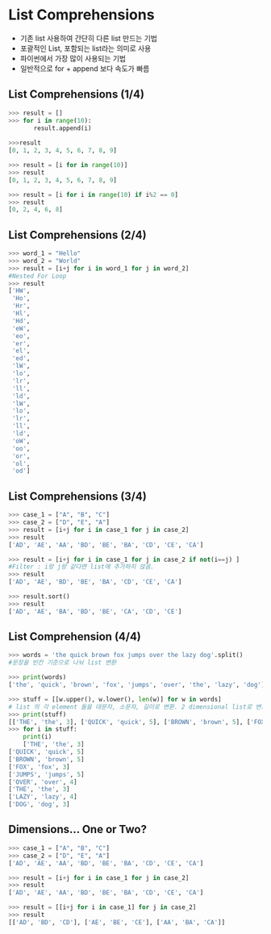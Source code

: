 # List Comprehensions 

* 기존 list 사용하여 간단히 다른 list 만드는 기법
* 포괄적인 List, 포함되는 list라는 의미로 사용
* 파이썬에서 가장 많이 사용되는 기법
* 일반적으로 for + append 보다 속도가 빠름



## List Comprehensions (1/4)

``` python
>>> result = []
>>> for i in range(10): 
       result.append(i)
   
>>>result
[0, 1, 2, 3, 4, 5, 6, 7, 8, 9]
```

```python
>>> result = [i for in range(10)]
>>> result 
[0, 1, 2, 3, 4, 5, 6, 7, 8, 9]

>>> result = [i for i in range(10) if i%2 == 0]
>>> result 
[0, 2, 4, 6, 8]
```



## List Comprehensions (2/4)

```python
>>> word_1 = "Hello"
>>> word_2 = "World"
>>> result = [i+j for i in word_1 for j in word_2]
#Nested For Loop
>>> result 
['HW',
 'Ho',
 'Hr',
 'Hl',
 'Hd',
 'eW',
 'eo',
 'er',
 'el',
 'ed',
 'lW',
 'lo',
 'lr',
 'll',
 'ld',
 'lW',
 'lo',
 'lr',
 'll',
 'ld',
 'oW',
 'oo',
 'or',
 'ol',
 'od']
```



## List Comprehensions (3/4)

```python
>>> case_1 = ["A", "B", "C"]
>>> case_2 = ["D", "E", "A"]
>>> result = [i+j for i in case_1 for j in case_2]
>>> result 
['AD', 'AE', 'AA', 'BD', 'BE', 'BA', 'CD', 'CE', 'CA']

>>> result = [i+j for i in case_1 for j in case_2 if not(i==j) ]
#Filter : i랑 j랑 같다면 list에 추가하지 않음. 
>>> result 
['AD', 'AE', 'BD', 'BE', 'BA', 'CD', 'CE', 'CA']

>>> result.sort()
>>> result 
['AD', 'AE', 'BA', 'BD', 'BE', 'CA', 'CD', 'CE']
```



## List Comprehension (4/4)

```python
>>> words = 'the quick brown fox jumps over the lazy dog'.split()
#문장을 빈칸 기준으로 나눠 list 변환

>>> print(words)
['the', 'quick', 'brown', 'fox', 'jumps', 'over', 'the', 'lazy', 'dog']

>>> stuff = [[w.upper(), w.lower(), len(w)] for w in words]
# list 의 각 element 들을 대문자, 소문자, 길이로 변환. 2 dimensional list로 변환. 
>>> print(stuff)
[['THE', 'the', 3], ['QUICK', 'quick', 5], ['BROWN', 'brown', 5], ['FOX', 'fox', 3], ['JUMPS', 'jumps', 5], ['OVER', 'over', 4], ['THE', 'the', 3], ['LAZY', 'lazy', 4], ['DOG', 'dog', 3]]
>>> for i in stuff:
    print(i)
    ['THE', 'the', 3]
['QUICK', 'quick', 5]
['BROWN', 'brown', 5]
['FOX', 'fox', 3]
['JUMPS', 'jumps', 5]
['OVER', 'over', 4]
['THE', 'the', 3]
['LAZY', 'lazy', 4]
['DOG', 'dog', 3]
```



## Dimensions... One or Two? 

``` python
>>> case_1 = ["A", "B", "C"]
>>> case_2 = ["D", "E", "A"]
['AD', 'AE', 'AA', 'BD', 'BE', 'BA', 'CD', 'CE', 'CA']

>>> result = [i+j for i in case_1 for j in case_2]
>>> result 
['AD', 'AE', 'AA', 'BD', 'BE', 'BA', 'CD', 'CE', 'CA']

>>> result = [[i+j for i in case_1] for j in case_2]
>>> result 
[['AD', 'BD', 'CD'], ['AE', 'BE', 'CE'], ['AA', 'BA', 'CA']]
```

